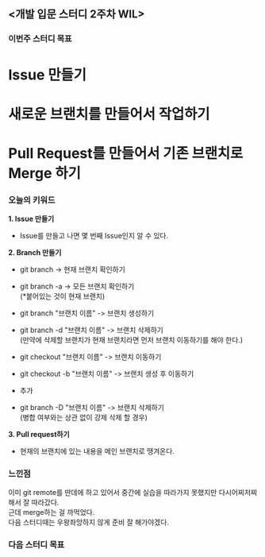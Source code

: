 ## <개발 입문 스터디 2주차 WIL>

### 이번주 스터디 목표
# Issue 만들기
# 새로운 브랜치를 만들어서 작업하기
# Pull Request를 만들어서 기존 브랜치로 Merge 하기

### 오늘의 키워드


**1. Issue 만들기**
- Issue를 만들고 나면 몇 번째 Issue인지 알 수 있다.

**2. Branch 만들기**
- git branch -> 현재 브랜치 확인하기
- git branch -a -> 모든 브랜치 확인하기  
(*붙어있는 것이 현재 브랜치)
- git branch "브랜치 이름" -> 브랜치 생성하기
- git branch -d "브랜치 이름" -> 브랜치 삭제하기  
(만약에 삭제할 브랜치가 현재 브랜치라면 먼저 브랜치 이동하기를 해야 한다.)
- git checkout "브랜치 이름" -> 브랜치 이동하기
- git checkout -b "브랜치 이름" -> 브랜치 생성 후 이동하기  
  
- 추가
- git branch -D "브랜치 이름" -> 브랜치 삭제하기  
(병합 여부와는 상관 없이 강제 삭제 할 경우)

**3. Pull request하기**
- 현재의 브랜치에 있는 내용을 메인 브랜치로 땡겨온다.


### 느낀점
이미 git remote를 딴데에 하고 있어서 중간에 실습을 따라가지 못했지만 다시어찌저찌해서 잘 따라갔다.   
근데 merge하는 걸 까먹었다.   
다음 스터디때는 우왕좌앙하지 않게 준비 잘 해가야겠다.  

### 다음 스터디 목표